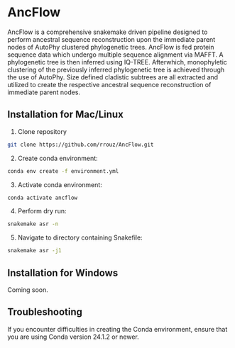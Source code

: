 # AncFlow
AncFlow is a comprehensive snakemake driven pipeline designed to perform ancestral sequence reconstruction upon the immediate parent nodes of AutoPhy clustered phylogenetic trees. AncFlow is fed protein sequence data which undergo multiple sequence alignment via MAFFT. A phylogenetic tree is then inferred using IQ-TREE. Afterwhich, monophyletic clustering of the previously inferred phylogenetic tree is achieved through the use of AutoPhy. Size defined cladistic subtrees are all extracted and utilized to create the respective ancestral sequence reconstruction of immediate parent nodes.

## Installation for Mac/Linux
1. Clone repository
```bash
git clone https://github.com/rrouz/AncFlow.git
```

2. Create conda environment:
```bash
conda env create -f environment.yml
```

3. Activate conda environment:
```bash
conda activate ancflow
```

4. Perform dry run:
```bash
snakemake asr -n
```

5. Navigate to directory containing Snakefile:
```bash
snakemake asr -j1
```

## Installation for Windows
Coming soon.

## Troubleshooting
If you encounter difficulties in creating the Conda environment, ensure that you are using Conda version 24.1.2 or newer.

